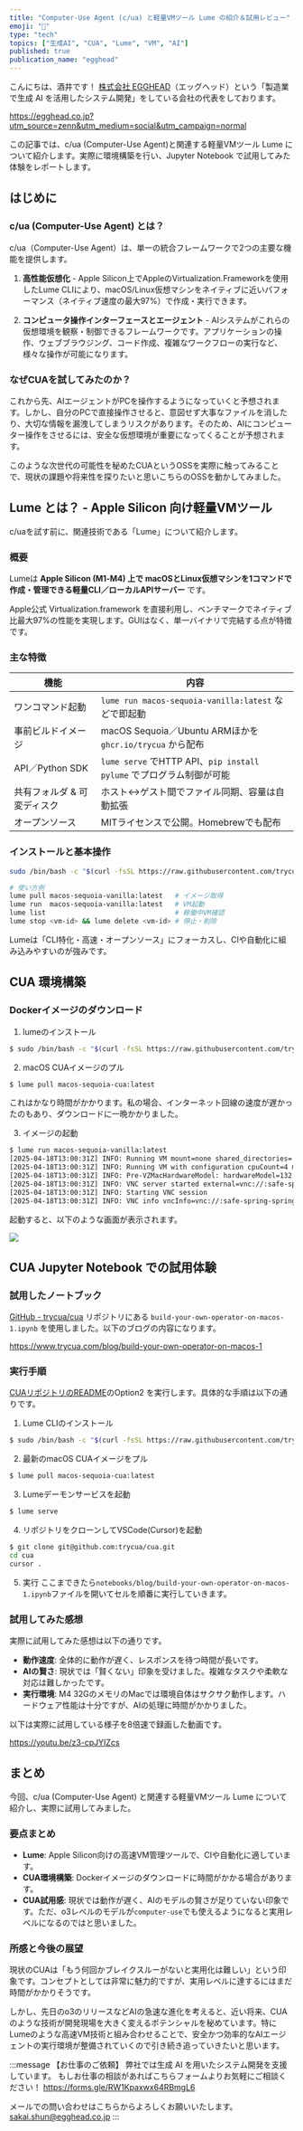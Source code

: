 ```yaml
---
title: "Computer-Use Agent (c/ua) と軽量VMツール Lume の紹介＆試用レビュー"
emoji: "🚀"
type: "tech"
topics: ["生成AI", "CUA", "Lume", "VM", "AI"]
published: true
publication_name: "egghead"
---
```


こんにちは、酒井です！
[株式会社 EGGHEAD](https://egghead.co.jp?utm_source=zenn&utm_medium=social&utm_campaign=normal)（エッグヘッド）という「製造業で生成 AI を活用したシステム開発」をしている会社の代表をしております。

https://egghead.co.jp?utm_source=zenn&utm_medium=social&utm_campaign=normal

この記事では、c/ua (Computer-Use Agent)と関連する軽量VMツール Lume について紹介します。実際に環境構築を行い、Jupyter Notebook で試用してみた体験をレポートします。

## はじめに

### c/ua (Computer-Use Agent) とは？

c/ua（Computer-Use Agent）は、単一の統合フレームワークで2つの主要な機能を提供します。

1. **高性能仮想化** - Apple Silicon上でAppleのVirtualization.Frameworkを使用したLume CLIにより、macOS/Linux仮想マシンをネイティブに近いパフォーマンス（ネイティブ速度の最大97%）で作成・実行できます。

2. **コンピュータ操作インターフェースとエージェント** - AIシステムがこれらの仮想環境を観察・制御できるフレームワークです。アプリケーションの操作、ウェブブラウジング、コード作成、複雑なワークフローの実行など、様々な操作が可能になります。

### なぜCUAを試してみたのか？

これから先、AIエージェントがPCを操作するようになっていくと予想されます。しかし、自分のPCで直接操作させると、意図せず大事なファイルを消したり、大切な情報を漏洩してしまうリスクがあります。そのため、AIにコンピューター操作をさせるには、安全な仮想環境が重要になってくることが予想されます。

このような次世代の可能性を秘めたCUAというOSSを実際に触ってみることで、現状の課題や将来性を探りたいと思いこちらのOSSを動かしてみました。

## Lume とは？ - Apple Silicon 向け軽量VMツール

c/uaを試す前に、関連技術である「Lume」について紹介します。

### 概要

Lumeは **Apple Silicon (M1‑M4) 上で macOSとLinux仮想マシンを1コマンドで作成・管理できる軽量CLI／ローカルAPIサーバー** です。

Apple公式 Virtualization.framework を直接利用し、ベンチマークでネイティブ比最大97%の性能を実現します。GUIはなく、単一バイナリで完結する点が特徴です。

### 主な特徴

| 機能 | 内容 |
|------|------|
| ワンコマンド起動 | `lume run macos-sequoia-vanilla:latest` などで即起動 |
| 事前ビルドイメージ | macOS Sequoia／Ubuntu ARMほかを `ghcr.io/trycua` から配布 |
| API／Python SDK | `lume serve` でHTTP API、`pip install pylume` でプログラム制御が可能 |
| 共有フォルダ & 可変ディスク | ホスト↔ゲスト間でファイル同期、容量は自動拡張 |
| オープンソース | MITライセンスで公開。Homebrewでも配布 |

### インストールと基本操作

```bash
sudo /bin/bash -c "$(curl -fsSL https://raw.githubusercontent.com/trycua/cua/main/libs/lume/scripts/install.sh)"

# 使い方例
lume pull macos-sequoia-vanilla:latest   # イメージ取得
lume run  macos-sequoia-vanilla:latest   # VM起動
lume list                                # 稼働中VM確認
lume stop <vm-id> && lume delete <vm-id> # 停止・削除
```

Lumeは「CLI特化・高速・オープンソース」にフォーカスし、CIや自動化に組み込みやすいのが強みです。

## CUA 環境構築

### Dockerイメージのダウンロード

1. lumeのインストール
```bash
$ sudo /bin/bash -c "$(curl -fsSL https://raw.githubusercontent.com/trycua/cua/main/libs/lume/scripts/install.sh)"
```

2. macOS CUAイメージのプル
```bash
$ lume pull macos-sequoia-cua:latest
```

これはかなり時間がかかります。私の場合、インターネット回線の速度が遅かったのもあり、ダウンロードに一晩かかりました。

3. イメージの起動
```bash
$ lume run macos-sequoia-vanilla:latest
[2025-04-18T13:00:31Z] INFO: Running VM mount=none shared_directories= name=macos-sequoia-vanilla_latest no_display=false recovery_mode=false vnc_port=0
[2025-04-18T13:00:31Z] INFO: Running VM with configuration cpuCount=4 memorySize=4294967296 sharedDirectories= vncPort=0 recoveryMode=false diskSize=42949672960
[2025-04-18T13:00:31Z] INFO: Pre-VZMacHardwareModel: hardwareModel=132 bytes
[2025-04-18T13:00:31Z] INFO: VNC server started external=vnc://:safe-spring-spring-ocean@172.22.1.49:51395 local=vnc://:safe-spring-spring-ocean@127.0.0.1:51395
[2025-04-18T13:00:31Z] INFO: Starting VNC session
[2025-04-18T13:00:31Z] INFO: VNC info vncInfo=vnc://:safe-spring-spring-ocean@127.0.0.1:51395
```

起動すると、以下のような画面が表示されます。

![](/images/cua/image-1.png)

## CUA Jupyter Notebook での試用体験

### 試用したノートブック

[GitHub - trycua/cua](https://github.com/trycua/cua/blob/main/notebooks/blog/build-your-own-operator-on-macos-1.ipynb) リポジトリにある `build-your-own-operator-on-macos-1.ipynb` を使用しました。以下のブログの内容になります。

https://www.trycua.com/blog/build-your-own-operator-on-macos-1

### 実行手順

[CUAリポジトリのREADME](https://github.com/trycua/cua/tree/main?tab=readme-ov-file#option-2-full-computer-use-agent-capabilities)のOption2 を実行します。具体的な手順は以下の通りです。

1. Lume CLIのインストール
```bash
$ sudo /bin/bash -c "$(curl -fsSL https://raw.githubusercontent.com/trycua/cua/main/libs/lume/scripts/install.sh)"
```

2. 最新のmacOS CUAイメージをプル
```bash
$ lume pull macos-sequoia-cua:latest
```

3. Lumeデーモンサービスを起動
```bash
$ lume serve
```

4. リポジトリをクローンしてVSCode(Cursor)を起動
```bash
$ git clone git@github.com:trycua/cua.git
cd cua
cursor .
```

5. 実行
ここまできたら`notebooks/blog/build-your-own-operator-on-macos-1.ipynb`ファイルを開いてセルを順番に実行していきます。


### 試用してみた感想

実際に試用してみた感想は以下の通りです。

- **動作速度**: 全体的に動作が遅く、レスポンスを待つ時間が長いです。
- **AIの賢さ**: 現状では「賢くない」印象を受けました。複雑なタスクや柔軟な対応は難しかったです。
- **実行環境**: M4 32GのメモリのMacでは環境自体はサクサク動作します。ハードウェア性能は十分ですが、AIの処理に時間がかかりました。

以下は実際に試用している様子を8倍速で録画した動画です。

https://youtu.be/z3-cpJYIZcs

## まとめ

今回、c/ua (Computer-Use Agent) と関連する軽量VMツール Lume について紹介し、実際に試用してみました。

### 要点まとめ

- **Lume**: Apple Silicon向けの高速VM管理ツールで、CIや自動化に適しています。
- **CUA環境構築**: Dockerイメージのダウンロードに時間がかかる場合があります。
- **CUA試用感**: 現状では動作が遅く、AIのモデルの賢さが足りていない印象です。ただ、o3レベルのモデルが`computer-use`でも使えるようになると実用レベルになるのではと思いました。

### 所感と今後の展望

現状のCUAは「もう何回かブレイクスルーがないと実用化は難しい」という印象です。コンセプトとしては非常に魅力的ですが、実用レベルに達するにはまだ時間がかかりそうです。

しかし、先日のo3のリリースなどAIの急速な進化を考えると、近い将来、CUAのような技術が開発現場を大きく変えるポテンシャルを秘めています。特にLumeのような高速VM技術と組み合わせることで、安全かつ効率的なAIエージェントの実行環境が整備されていくので引き続き追っていきたいと思います。

:::message
【お仕事のご依頼】
弊社では生成 AI を用いたシステム開発を支援しています。
もしお仕事の相談があればこちらフォームよりお気軽にご相談ください！
https://forms.gle/RW1Kpaxwx64RBmgL6

メールでの問い合わせはこちらからよろしくお願いいたします。
sakai.shun@egghead.co.jp
:::
